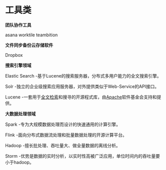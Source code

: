 # 工具类



**团队协作工具**

asana  worktile  teambition



**文件同步备份云存储软件**

Dropbox



**搜索引擎领域**

Elastic Search -基于Lucene的搜索服务器，分布式多用户能力的全文搜索引擎。

Solr -独立的企业级搜索应用服务器，对外提供类似于Web-Service的API接口。



Lucene -一套用于[全文检索](https://baike.baidu.com/item/全文检索/8028630)和搜寻的开源程式库，由[Apache](https://baike.baidu.com/item/Apache)软件基金会支持和提供。



**大数据处理领域**

Spark -专为大规模数据处理而设计的快速通用的计算引擎。

Flink -面向分布式数据流处理和批量数据处理的开源计算平台。

Hadoop -擅长批处理、吞吐量大、做全量数据的离线分析。

Storm -优势是数据的实时分析，以实时性高被广泛应用，单位时间内的吞吐量要小于hadoop。